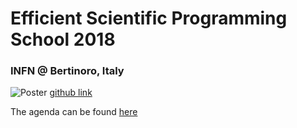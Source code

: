 # Efficient Scientific Programming School 2018
### INFN @ Bertinoro, Italy 

![Poster](https://github.com/jasrodis/efficient-scientific-computing-school/blob/master/Poster_ESC2018_v3.jpg)
[github link](https://github.com/infn-esc/esc18)


The agenda can be found [here](https://agenda.infn.it/conferenceOtherViews.py?view=standard&confId=16941)
